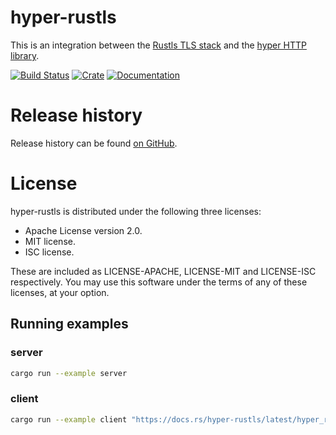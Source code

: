 # hyper-rustls

This is an integration between the [Rustls TLS stack](https://github.com/rustls/rustls) and the
[hyper HTTP library](https://github.com/hyperium/hyper).

[![Build Status](https://github.com/rustls/hyper-rustls/actions/workflows/build.yml/badge.svg)](https://github.com/rustls/hyper-rustls/actions)
[![Crate](https://img.shields.io/crates/v/hyper-rustls.svg)](https://crates.io/crates/hyper-rustls)
[![Documentation](https://docs.rs/hyper-rustls/badge.svg)](https://docs.rs/hyper-rustls)

# Release history

Release history can be found [on GitHub](https://github.com/rustls/hyper-rustls/releases).

# License

hyper-rustls is distributed under the following three licenses:

- Apache License version 2.0.
- MIT license.
- ISC license.

These are included as LICENSE-APACHE, LICENSE-MIT and LICENSE-ISC respectively. You may use this
software under the terms of any of these licenses, at your option.

## Running examples

### server

```bash
cargo run --example server
```

### client

```bash
cargo run --example client "https://docs.rs/hyper-rustls/latest/hyper_rustls/"
```
